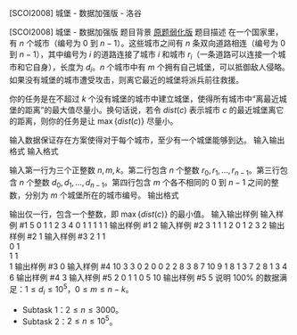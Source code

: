 



[SCOI2008] 城堡 - 数据加强版 - 洛谷














[SCOI2008] 城堡 - 数据加强版
题目背景
[原题弱化版](https://www.luogu.com.cn/problem/P2538)
题目描述
在一个国家里，有 $n$ 个城市（编号为 $0$ 到 $n-1$）。这些城市之间有 $n$ 条双向道路相连（编号为 $0$ 到 $n-1$），其中编号为 $i$ 的道路连接了城市 $i$ 和城市 $r_i$（一条道路可以连接一个城市和它自身），长度为 $d_i$。$n$ 个城市中有 $m$ 个拥有自己城堡，可以抵御敌人侵略。如果没有城堡的城市遭受攻击，则离它最近的城堡将派兵前往救援。

你的任务是在不超过 $k$ 个没有城堡的城市中建立城堡，使得所有城市中“离最近城堡的距离”的最大值尽量小。换句话说，若令 $dist(c)$ 表示城市 $c$ 的最近城堡离它的距离，则你的任务是让 $\max\{dist(c)\}$ 尽量小。

输入数据保证存在方案使得对于每个城市，至少有一个城堡能够到达。
输入输出格式
输入格式

输入第一行为三个正整数 $n, m, k$。第二行包含 $n$ 个整数 $r_0,r_1,\ldots,r_{n-1}$。第三行包含 $n$ 个整数 $d_0,d_1,\ldots,d_{n-1}$。第四行包含 $m$ 个各不相同的 $0$ 到 $n-1$ 之间的整数，分别为 $m$ 个城堡所在的城市编号。
输出格式

输出仅一行，包含一个整数，即 $\max\{dist(c)\}$ 的最小值。
输入输出样例
输入样例 #1
5 0 1
1 2 3 4 0
1 1 1 1 1
输出样例 #1
2
输入样例 #2
3 1 1
1 2 0
1 2 3
2
输出样例 #2
1
输入样例 #3
2 1 1  
0 1  
1 1  
1
输出样例 #3
0
输入样例 #4
10 3 3
0 2 0 0 2 2 8 3 8 7
10 9 1 8 1 3 7 2 8 1
3 4 6
输出样例 #4
3
输入样例 #5
2 0 1
1 0
5 10
输出样例 #5
5
说明
$100\%$ 的数据满足：$1\leq d_i\leq 10^5$，$0\leq m\leq n-k$。

- Subtask 1：$2 \leq n \leq 3000$。
- Subtask 2：$2 \leq n \leq 10^5$。







